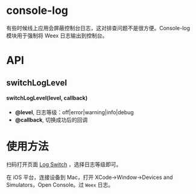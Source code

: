 # console-log

有些时候线上应用会屏蔽控制台日志，这对排查问题不是很方便。Console-log 模块用于强制将 Weex 日志输出到控制台。

# API

## switchLogLevel

#### switchLogLevel(level, callback)

* **@level**, 日志等级：off|error|warning|info|debug
* **@callback**, 切换成功后的回调

# 使用方法

扫码打开页面 [Log Switch](http://editor.weex.io/vue/eb6d6b27563608112a655b63ade638f0) ，选择日志等级即可。

在 iOS 平台，连接设备到 Mac，打开 XCode->Window->Devices and Simulators，Open Console。过 `Weex` 日志。
